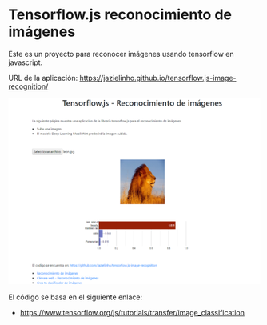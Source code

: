 # Tensorflow.js reconocimiento de imágenes

Este es un proyecto para reconocer imágenes usando tensorflow en javascript.

URL de la aplicación: https://jazielinho.github.io/tensorflow.js-image-recognition/

![Image_recognition](images_tensorflow.PNG)


El código se basa en el siguiente enlace:

* https://www.tensorflow.org/js/tutorials/transfer/image_classification


